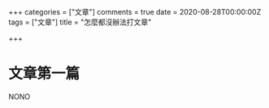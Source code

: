 +++
categories = ["文章"]
comments = true
date = 2020-08-28T00:00:00Z
tags = ["文章"]
title = "怎麼都沒辦法打文章"

+++
# 文章第一篇

NONO